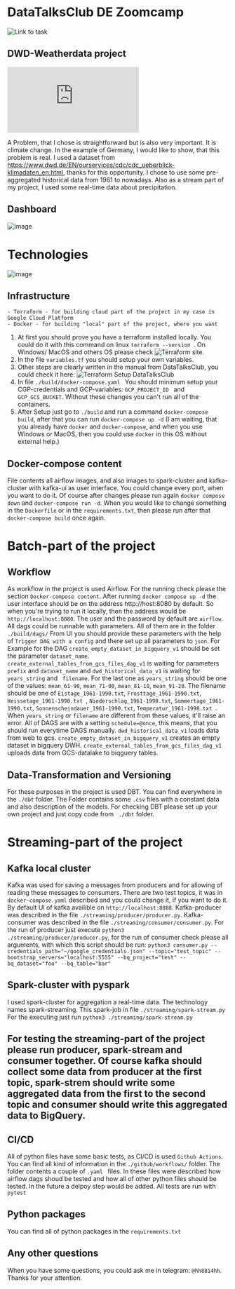 # DataTalksClub DE Zoomcamp
![Link to task](https://github.com/DataTalksClub/data-engineering-zoomcamp/tree/main/week_7_project)
## DWD-Weatherdata project

[![Link to dataset](https://www.dwd.de/EN/ourservices/cdc/cdc_ueberblick-klimadaten_en.html)](https://www.dwd.de/EN/ourservices/cdc/cdc_ueberblick-klimadaten_en.html)

A Problem, that I chose is straightforward but is also very important. It is climate change. In the example of Germany, I would like to show, that this problem is real. I used a dataset from https://www.dwd.de/EN/ourservices/cdc/cdc_ueberblick-klimadaten_en.html, thanks for this opportunity. I chose to use some pre-aggregated historical data from 1961 to nowadays.  Also as a stream part of my project, I used some real-time data about precipitation.

## Dashboard
![image](https://user-images.githubusercontent.com/44844137/229288868-3d8dd64f-8fdd-44af-9594-1cd0e1cad89f.png)


# Technologies

![image](https://user-images.githubusercontent.com/44844137/229288833-1fdd9c35-4087-4390-9fc3-8762f4030a86.png)


  ## Infrastructure
    - Terraform - for building cloud part of the project in my case in Google Cloud Platform
    - Docker - for building "local" part of the project, where you want
  1. At first you should prove you have a terraform installed locally. You could do it with this command on linux ```terraform --version ```. On Windows/ MacOS and others OS please check ![Terraform site](https://developer.hashicorp.com/terraform/downloads).
  2. In the file ```variables.tf``` you should setup your own variables.
  3. Other steps are clearly written in the manual from DataTalksClub, you could check it here: ![Terraform Setup DataTalksClub](https://github.com/DataTalksClub/data-engineering-zoomcamp/tree/main/week_1_basics_n_setup/1_terraform_gcp)
  4. In file ```./build/docker-compose.yaml ``` You should minimum setup your CGP-credentials and GCP-variables: ```GCP_PROJECT_ID ``` and ```GCP_GCS_BUCKET```. Without these changes you can't run all of the containers.
  5. After Setup just go to ``` ./build ``` and run a command ```docker-compose build```, after that you can run ```docker-compose up -d``` (I am waiting, that you already have ```docker``` and ```docker-compose```, and when you use Windows or MacOS, then you could use ```docker``` in this OS without external help.)
  ## Docker-compose content
File contents all airflow images, and also images to spark-cluster and kafka-cluster with kafka-ui as user interface. You could change every port, when you want to do it. Of course after changes please run again ```docker compose down``` and ```docker-compose run -d```. When you would like to change something in the ```Dockerfile``` or in the ```requirements.txt```, then please run after that ```docker-compose build``` once again.

# Batch-part of the project
  ## Workflow
  As workflow in the project is used Airflow. For the running check please the section ```Docker-compose content```. After running ```docker compose up -d``` the user interface should be on the address http://host:8080 by default. So when you're trying to run it locally, then the address would be ```http://localhost:8080```. The user and the password by default are ```airflow```.
  All dags could be runnable with parameters. All of them are in the folder ```./build/dags/``` From UI you should provide these parameters with the help of ```Trigger DAG with a config``` and there set up all parameters to ```json```. For Example for the DAG ```create_empty_dataset_in_bigquery_v1``` should be set the parameter ```dataset_name```.
  ```create_external_tables_from_gcs_files_dag_v1``` is waiting for parameters ```prefix``` and ```dataset_name``` and ```dwd_historical_data_v1``` is waiting for ```years_string``` and ``` filename```. For the last one as ```years_string``` should be one of the values: ```mean_61-90```, ```mean_71-00```, ```mean_81-10```, ```mean_91-20```. The filename should be one of ```Eistage_1961-1990.txt```, ```Frosttage_1961-1990.txt```, ```Heissetage_1961-1990.txt ```, ```Niederschlag_1961-1990.txt```, ```Sommertage_1961-1990.txt```, ``` Sonnenscheindauer_1961-1990.txt ```, ```Temperatur_1961-1990.txt ```. When ```years_string``` or ```filename``` are different from these values, it'll raise an error.
  All of DAGS are with a setting ```schedule=@once```, this means, that you should run everytime DAGS manually. ```dwd_historical_data_v1``` loads data from web to gcs. ```create_empty_dataset_in_bigquery_v1``` creates an empty dataset in bigquery DWH. ```create_external_tables_from_gcs_files_dag_v1``` uploads data from GCS-datalake to biqguery tables.

  ## Data-Transformation and Versioning
  For these purposes in the project is used DBT. You can find everywhere in the ```./dbt``` folder. The Folder contains some ```.csv``` files with a constant data and also description of the models. For checking DBT please set up your own project and just copy code from ``` ./dbt``` folder.

# Streaming-part of the project

  ## Kafka local cluster
  Kafka was used for saving a messages from producers and for allowing of reading these messages to consumers. There are two test topics, it was in ```docker-compose.yaml``` described and you could change it, if you want to do it. By default UI of kafka availible on
  ```http://localhost:8888```. Kafka-producer was described in the file ```./streaming/producer/producer.py```. Kafka-consumer was described in the file ```./streaming/consumer/consumer.py```. For the run of producer just execute ```python3 ./streaming/producer/producer.py```, for the run of consumer check please all arguments, with which this script should be run: ```python3 consumer.py --credentials_path="~/google_credentials.json" --topic="test_topic" --bootstrap_servers="localhost:5555" --bq_project="test" --bq_dataset="foo" --bq_table="bar"```
  ## Spark-cluster with pyspark
  I used spark-cluster for aggregation a real-time data. The technology names spark-streaming.
  This spark-job in file ```./streaming/spark-stream.py``` For the executing just run ```python3 ./streaming/spark-stream.py```
  ## For testing the streaming-part of the project please run producer, spark-stream and consumer together. Of course kafka should collect some data from producer at the first topic, spark-strem should write some aggregated data from the first to the second topic and consumer should write this aggregated data to BigQuery.

## CI/CD
All of python files have some basic tests, as CI/CD is used ```Github Actions```. You can find all kind of information in the ```./github/workflows/``` folder. The folder contents a couple of ```.yaml ``` files. In these files were described how airflow dags shoud be tested and how all of other python files should be tested. In the future a delpoy step would be added. All tests are run with ```pytest ```


## Python packages
You can find all of python packages in the ```requirements.txt```


## Any other questions
When you have some questions, you could ask me in telegram: ```@hh8814hh```. Thanks for your attention.
